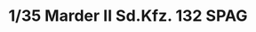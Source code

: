---
layout: product
title: "1/35 Marder II Sd.Kfz. 132 SPAG"
price: "2600" 
desc: "Maketa"
img_path: "/assets/img/ARK35031.webp"
brand: "Ark Models"
available: false
special_offer: false
new: false
soon: false
cat: "010000"
subcat: "015000"
subsubcat: "0N/A"
sifra: "ARK35031"
popular: false
---